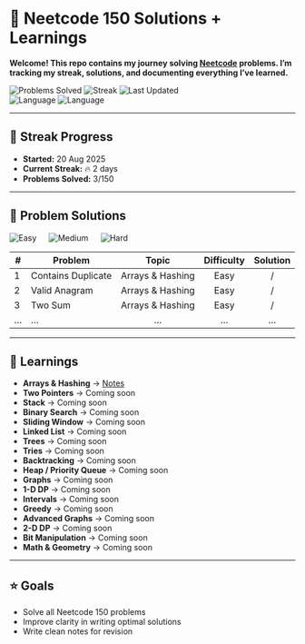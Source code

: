 # 🚀 Neetcode 150 Solutions + Learnings  

**Welcome! This repo contains my journey solving [Neetcode](https://neetcode.io/) problems.  I’m tracking my streak, solutions, and documenting everything I’ve learned.**

![Problems Solved](https://img.shields.io/badge/Solved-1%2F150-brightgreen?style=for-the-badge) ![Streak](https://img.shields.io/badge/Streak-1%20days-orange?style=for-the-badge) ![Last Updated](https://img.shields.io/badge/Last%20Updated-20%20Aug%202025-success?style=for-the-badge) <br>
![Language](https://img.shields.io/badge/Language-Python-blue?style=for-the-badge&logo=python) ![Language](https://img.shields.io/badge/Language-C-%23A8B9CC?style=for-the-badge&logo=c)


---

## 📅 Streak Progress  

- **Started:** 20 Aug 2025  
- **Current Streak:** 🔥 2 days  
- **Problems Solved:** 3/150  

---

## 📂 Problem Solutions  

![Easy](https://img.shields.io/badge/Easy-3-green) &emsp; ![Medium](https://img.shields.io/badge/Medium-0-yellow) &emsp; ![Hard](https://img.shields.io/badge/Hard-0-red)


| # | Problem | Topic | Difficulty | Solution |
|---|----------|:--------:|:-------------:|:-----------:|
| 1 | Contains Duplicate | Arrays & Hashing | Easy | [<img src="https://cdn.jsdelivr.net/gh/devicons/devicon/icons/python/python-original.svg" width="15" height="15"/>](problems/arrays_n_hashing/contains_duplicate.py) / [<img src="https://cdn.jsdelivr.net/gh/devicons/devicon/icons/c/c-original.svg" width="15" height="15"/>](problems/arrays_n_hashing/contains_duplicate.c) |
| 2 | Valid Anagram | Arrays & Hashing | Easy | [<img src="https://cdn.jsdelivr.net/gh/devicons/devicon/icons/python/python-original.svg" width="15" height="15"/>](problems/arrays_n_hashing/valid_anagram.py) / [<img src="https://cdn.jsdelivr.net/gh/devicons/devicon/icons/c/c-original.svg" width="15" height="15"/>](problems/arrays_n_hashing/valid_anagram.c) |
| 3 | Two Sum | Arrays & Hashing | Easy | [<img src="https://cdn.jsdelivr.net/gh/devicons/devicon/icons/python/python-original.svg" width="15" height="15"/>](problems/arrays_n_hashing/two_sum.py) / [<img src="https://cdn.jsdelivr.net/gh/devicons/devicon/icons/c/c-original.svg" width="15" height="15"/>](problems/arrays_n_hashing/two_sum.c) |
| … | … | … | … | … |

---

## 📝 Learnings  

- **Arrays & Hashing** → [Notes](learnings/arrays_n_hashing.md)  
- **Two Pointers** → Coming soon  
- **Stack** → Coming soon
- **Binary Search** → Coming soon  
- **Sliding Window** → Coming soon  
- **Linked List** → Coming soon  
- **Trees** → Coming soon  
- **Tries** → Coming soon  
- **Backtracking** → Coming soon  
- **Heap / Priority Queue** → Coming soon  
- **Graphs** → Coming soon  
- **1-D DP** → Coming soon  
- **Intervals** → Coming soon  
- **Greedy** → Coming soon  
- **Advanced Graphs** → Coming soon  
- **2-D DP** → Coming soon  
- **Bit Manipulation** → Coming soon  
- **Math & Geometry** → Coming soon  

---

## ⭐ Goals  

- Solve all Neetcode 150 problems  
- Improve clarity in writing optimal solutions  
- Write clean notes for revision  